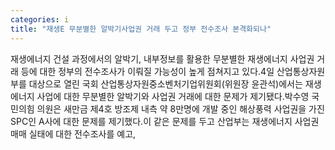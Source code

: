 ```yaml
---
categories: i
title: "재생E 무분별한 알박기사업권 거래 두고 정부 전수조사 본격화되나"
---
```

재생에너지 건설 과정에서의 알박기, 내부정보를 활용한 무분별한 재생에너지 사업권 거래 등에 대한 정부의 전수조사가 이뤄질 가능성이 높게 점쳐지고 있다.4일 산업통상자원부를 대상으로 열린 국회 산업통상자원중소벤처기업위원회(위원장 윤관석)에서는 재생에너지 사업에 대한 무분별한 알박기와 사업권 거래에 대한 문제가 제기됐다.박수영 국민의힘 의원은 새만금 제4호 방조제 내측 약 8만명에 개발 중인 해상풍력 사업권을 가진 SPC인 A사에 대한 문제를 제기했다.이 같은 문제를 두고 산업부는 재생에너지 사업권 매매 실태에 대한 전수조사를 예고, 